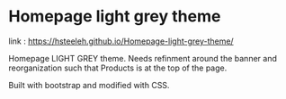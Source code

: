 # Homepage light grey theme

link : https://hsteeleh.github.io/Homepage-light-grey-theme/


Homepage LIGHT GREY theme. Needs refinment around the banner and reorganization such that Products is at the top of the page. 

Built with bootstrap and modified with CSS.
